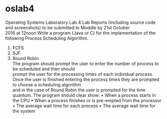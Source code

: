 # oslab4


Operating	Systems	Laboratory
Lab	4
Lab	Reports	 (Including	source	code and	screenshots)	 to	be	submitted	 to	Moddle	by	21st October	
2016	at	12noon
Write	a	program	(Java	or	C) for	the	implementation	of	the	following	Process	Scheduling	Algorithm.	
1. FCFS	
2. SJF	
3. Round	Robin	
The	program	should	prompt	 the	user	 to	enter	 the	number	of	process	 to	be	scheduled	and	 then	should	
prompt	the	user	for	the	processing	times	of	each	individual	process.
Once	the	user	is	finished	entering	the	process	times they	are	prompted	to	choose	a	scheduling	algorithm	
and	in	the	case	of	Round	Robin	the	user	is	prompted	for	the	time	quantum.
The	program	should	clear	show:
• When	a	process	starts	in	the	CPU
• When	a	process	finishes	or	is	pre-empted	from	the	processor
• The	average	wait	time	for	each	process
• The	average	wait	time	for	the	system


